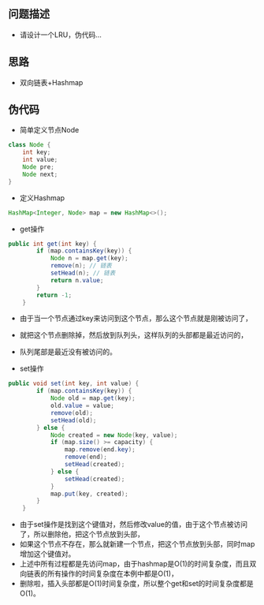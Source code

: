 ## 问题描述
- 请设计一个LRU，伪代码...
## 思路
- 双向链表+Hashmap
## 伪代码
- 简单定义节点Node
```java
class Node {
    int key;
    int value;
    Node pre;
    Node next;
}
```
- 定义Hashmap
```java
HashMap<Integer, Node> map = new HashMap<>();
```
- get操作
```java
public int get(int key) {
        if (map.containsKey(key)) {
            Node n = map.get(key);
            remove(n); // 链表
            setHead(n); // 链表
            return n.value;
        }
        return -1;
    }
```
- 由于当一个节点通过key来访问到这个节点，那么这个节点就是刚被访问了，
- 就把这个节点删除掉，然后放到队列头，这样队列的头部都是最近访问的，
- 队列尾部是最近没有被访问的。

- set操作
```java
public void set(int key, int value) {
        if (map.containsKey(key)) {
            Node old = map.get(key);
            old.value = value;
            remove(old);
            setHead(old);
        } else {
            Node created = new Node(key, value);
            if (map.size() >= capacity) {
                map.remove(end.key);
                remove(end);
                setHead(created);
            } else {
                setHead(created);
            }
            map.put(key, created);
        }
    }
```
- 由于set操作是找到这个键值对，然后修改value的值，由于这个节点被访问了，所以删除他，把这个节点放到头部，
- 如果这个节点不存在，那么就新建一个节点，把这个节点放到头部，同时map增加这个键值对。
- 上述中所有过程都是先访问map，由于hashmap是O(1)的时间复杂度，而且双向链表的所有操作的时间复杂度在本例中都是O(1)，
- 删除啦，插入头部都是O(1)时间复杂度，所以整个get和set的时间复杂度都是O(1)。